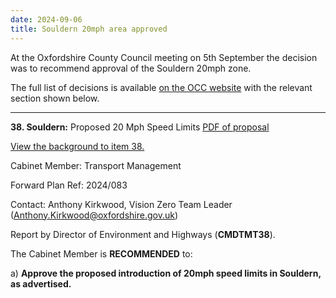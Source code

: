 ```yaml
---
date: 2024-09-06
title: Souldern 20mph area approved
---
```


At the Oxfordshire County Council meeting on 5th September the decision was to recommend approval of the Souldern 20mph zone.

The full list of decisions is available [on the OCC website](https://mycouncil.oxfordshire.gov.uk/ieListDocuments.aspx?CId=1219&MId=7552&Ver=4)  with the relevant section shown below.

-----
	

**38. Souldern:** Proposed 20 Mph Speed Limits [PDF of proposal](https://mycouncil.oxfordshire.gov.uk/documents/s72231/CMDTMT05092024%20-%2038.%20Souldern%20Proposed%2020mph%20Speed%20Limits.pdf)

[View the background to item 38.](https://mycouncil.oxfordshire.gov.uk/mgIssueHistoryHome.aspx?IId=35574)

Cabinet Member: Transport Management

Forward Plan Ref: 2024/083

Contact: Anthony Kirkwood, Vision Zero Team Leader ([Anthony.Kirkwood@oxfordshire.gov.uk](mailto:Anthony.Kirkwood@oxfordshire.gov.uk))

 

Report by Director of Environment and Highways (**CMDTMT38**).

 

The Cabinet Member is **RECOMMENDED** to:

 

a)  **Approve the proposed introduction of 20mph speed limits in Souldern, as advertised.**


